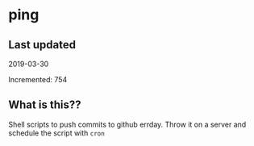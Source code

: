 # ping

## Last updated
2019-03-30

Incremented: 754

## What is this??
Shell scripts to push commits to github errday. Throw it on a server and schedule the script with `cron`
